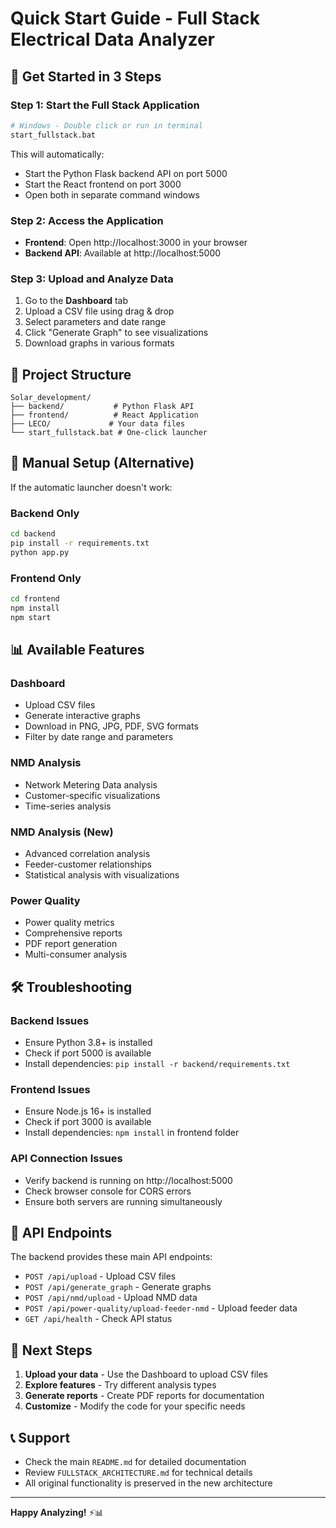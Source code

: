 # Quick Start Guide - Full Stack Electrical Data Analyzer

## 🚀 Get Started in 3 Steps

### Step 1: Start the Full Stack Application
```bash
# Windows - Double click or run in terminal
start_fullstack.bat
```

This will automatically:
- Start the Python Flask backend API on port 5000
- Start the React frontend on port 3000
- Open both in separate command windows

### Step 2: Access the Application
- **Frontend**: Open http://localhost:3000 in your browser
- **Backend API**: Available at http://localhost:5000

### Step 3: Upload and Analyze Data
1. Go to the **Dashboard** tab
2. Upload a CSV file using drag & drop
3. Select parameters and date range
4. Click "Generate Graph" to see visualizations
5. Download graphs in various formats

## 📁 Project Structure

```
Solar_development/
├── backend/           # Python Flask API
├── frontend/          # React Application  
├── LECO/             # Your data files
└── start_fullstack.bat # One-click launcher
```

## 🔧 Manual Setup (Alternative)

If the automatic launcher doesn't work:

### Backend Only
```bash
cd backend
pip install -r requirements.txt
python app.py
```

### Frontend Only
```bash
cd frontend
npm install
npm start
```

## 📊 Available Features

### Dashboard
- Upload CSV files
- Generate interactive graphs
- Download in PNG, JPG, PDF, SVG formats
- Filter by date range and parameters

### NMD Analysis
- Network Metering Data analysis
- Customer-specific visualizations
- Time-series analysis

### NMD Analysis (New)
- Advanced correlation analysis
- Feeder-customer relationships
- Statistical analysis with visualizations

### Power Quality
- Power quality metrics
- Comprehensive reports
- PDF report generation
- Multi-consumer analysis

## 🛠️ Troubleshooting

### Backend Issues
- Ensure Python 3.8+ is installed
- Check if port 5000 is available
- Install dependencies: `pip install -r backend/requirements.txt`

### Frontend Issues
- Ensure Node.js 16+ is installed
- Check if port 3000 is available
- Install dependencies: `npm install` in frontend folder

### API Connection Issues
- Verify backend is running on http://localhost:5000
- Check browser console for CORS errors
- Ensure both servers are running simultaneously

## 📝 API Endpoints

The backend provides these main API endpoints:
- `POST /api/upload` - Upload CSV files
- `POST /api/generate_graph` - Generate graphs
- `POST /api/nmd/upload` - Upload NMD data
- `POST /api/power-quality/upload-feeder-nmd` - Upload feeder data
- `GET /api/health` - Check API status

## 🎯 Next Steps

1. **Upload your data** - Use the Dashboard to upload CSV files
2. **Explore features** - Try different analysis types
3. **Generate reports** - Create PDF reports for documentation
4. **Customize** - Modify the code for your specific needs

## 📞 Support

- Check the main `README.md` for detailed documentation
- Review `FULLSTACK_ARCHITECTURE.md` for technical details
- All original functionality is preserved in the new architecture

---

**Happy Analyzing!** ⚡📊
